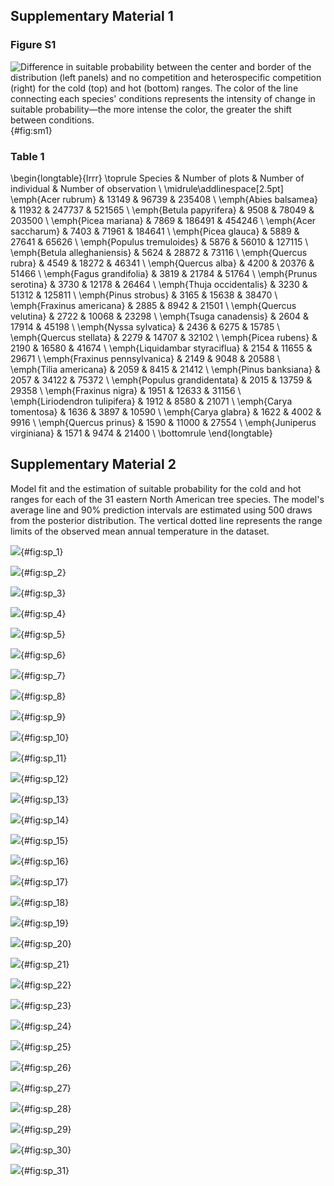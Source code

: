 ## Supplementary Material 1

### Figure S1

![Difference in suitable probability between the center and border of the distribution (left panels) and no competition and heterospecific competition (right) for the cold (top) and hot (bottom) ranges. The color of the line connecting each species' conditions represents the intensity of change in suitable probability—the more intense the color, the greater the shift between conditions.](https://willvieira.github.io/book_forest-demography-IPM/extinction_risk_files/figure-html/fig-diff_sp_raw-1.png){#fig:sm1}

### Table 1

\begin{longtable}{lrrr}
  \toprule
    Species & Number of
    plots & Number of
    individual & Number of
    observation \\
    \midrule\addlinespace[2.5pt]
    \emph{Acer rubrum} & 13149 & 96739 & 235408 \\
    \emph{Abies balsamea} & 11932 & 247737 & 521565 \\
    \emph{Betula papyrifera} & 9508 & 78049 & 203500 \\
    \emph{Picea mariana} & 7869 & 186491 & 454246 \\
    \emph{Acer saccharum} & 7403 & 71961 & 184641 \\
    \emph{Picea glauca} & 5889 & 27641 & 65626 \\
    \emph{Populus tremuloides} & 5876 & 56010 & 127115 \\
    \emph{Betula alleghaniensis} & 5624 & 28872 & 73116 \\
    \emph{Quercus rubra} & 4549 & 18272 & 46341 \\
    \emph{Quercus alba} & 4200 & 20376 & 51466 \\
    \emph{Fagus grandifolia} & 3819 & 21784 & 51764 \\
    \emph{Prunus serotina} & 3730 & 12178 & 26464 \\
    \emph{Thuja occidentalis} & 3230 & 51312 & 125811 \\
    \emph{Pinus strobus} & 3165 & 15638 & 38470 \\
    \emph{Fraxinus americana} & 2885 & 8942 & 21501 \\
    \emph{Quercus velutina} & 2722 & 10068 & 23298 \\
    \emph{Tsuga canadensis} & 2604 & 17914 & 45198 \\
    \emph{Nyssa sylvatica} & 2436 & 6275 & 15785 \\
    \emph{Quercus stellata} & 2279 & 14707 & 32102 \\
    \emph{Picea rubens} & 2190 & 16580 & 41674 \\
    \emph{Liquidambar styraciflua} & 2154 & 11655 & 29671 \\
    \emph{Fraxinus pennsylvanica} & 2149 & 9048 & 20588 \\
    \emph{Tilia americana} & 2059 & 8415 & 21412 \\
    \emph{Pinus banksiana} & 2057 & 34122 & 75372 \\
    \emph{Populus grandidentata} & 2015 & 13759 & 29358 \\
    \emph{Fraxinus nigra} & 1951 & 12633 & 31156 \\
    \emph{Liriodendron tulipifera} & 1912 & 8580 & 21071 \\
    \emph{Carya tomentosa} & 1636 & 3897 & 10590 \\
    \emph{Carya glabra} & 1622 & 4002 & 9916 \\
    \emph{Quercus prinus} & 1590 & 11000 & 27554 \\
    \emph{Juniperus virginiana} & 1571 & 9474 & 21400 \\
  \bottomrule
\end{longtable}

## Supplementary Material 2

Model fit and the estimation of suitable probability for the cold and hot ranges for each of the 31 eastern North American tree species. The model's average line and 90% prediction intervals are estimated using 500 draws from the posterior distribution. The vertical dotted line represents the range limits of the observed mean annual temperature in the dataset.

![](https://willvieira.github.io/book_forest-demography-IPM/extinction_risk_files/figure-html/appen-1.png){#fig:sp_1}

![](https://willvieira.github.io/book_forest-demography-IPM/extinction_risk_files/figure-html/appen-2.png){#fig:sp_2}

![](https://willvieira.github.io/book_forest-demography-IPM/extinction_risk_files/figure-html/appen-3.png){#fig:sp_3}

![](https://willvieira.github.io/book_forest-demography-IPM/extinction_risk_files/figure-html/appen-4.png){#fig:sp_4}

![](https://willvieira.github.io/book_forest-demography-IPM/extinction_risk_files/figure-html/appen-5.png){#fig:sp_5}

![](https://willvieira.github.io/book_forest-demography-IPM/extinction_risk_files/figure-html/appen-6.png){#fig:sp_6}

![](https://willvieira.github.io/book_forest-demography-IPM/extinction_risk_files/figure-html/appen-7.png){#fig:sp_7}

![](https://willvieira.github.io/book_forest-demography-IPM/extinction_risk_files/figure-html/appen-8.png){#fig:sp_8}

![](https://willvieira.github.io/book_forest-demography-IPM/extinction_risk_files/figure-html/appen-9.png){#fig:sp_9}

![](https://willvieira.github.io/book_forest-demography-IPM/extinction_risk_files/figure-html/appen-10.png){#fig:sp_10}

![](https://willvieira.github.io/book_forest-demography-IPM/extinction_risk_files/figure-html/appen-11.png){#fig:sp_11}

![](https://willvieira.github.io/book_forest-demography-IPM/extinction_risk_files/figure-html/appen-12.png){#fig:sp_12}

![](https://willvieira.github.io/book_forest-demography-IPM/extinction_risk_files/figure-html/appen-13.png){#fig:sp_13}

![](https://willvieira.github.io/book_forest-demography-IPM/extinction_risk_files/figure-html/appen-14.png){#fig:sp_14}

![](https://willvieira.github.io/book_forest-demography-IPM/extinction_risk_files/figure-html/appen-15.png){#fig:sp_15}

![](https://willvieira.github.io/book_forest-demography-IPM/extinction_risk_files/figure-html/appen-16.png){#fig:sp_16}

![](https://willvieira.github.io/book_forest-demography-IPM/extinction_risk_files/figure-html/appen-17.png){#fig:sp_17}

![](https://willvieira.github.io/book_forest-demography-IPM/extinction_risk_files/figure-html/appen-18.png){#fig:sp_18}

![](https://willvieira.github.io/book_forest-demography-IPM/extinction_risk_files/figure-html/appen-19.png){#fig:sp_19}

![](https://willvieira.github.io/book_forest-demography-IPM/extinction_risk_files/figure-html/appen-20.png){#fig:sp_20}

![](https://willvieira.github.io/book_forest-demography-IPM/extinction_risk_files/figure-html/appen-21.png){#fig:sp_21}

![](https://willvieira.github.io/book_forest-demography-IPM/extinction_risk_files/figure-html/appen-22.png){#fig:sp_22}

![](https://willvieira.github.io/book_forest-demography-IPM/extinction_risk_files/figure-html/appen-23.png){#fig:sp_23}

![](https://willvieira.github.io/book_forest-demography-IPM/extinction_risk_files/figure-html/appen-24.png){#fig:sp_24}

![](https://willvieira.github.io/book_forest-demography-IPM/extinction_risk_files/figure-html/appen-25.png){#fig:sp_25}

![](https://willvieira.github.io/book_forest-demography-IPM/extinction_risk_files/figure-html/appen-26.png){#fig:sp_26}

![](https://willvieira.github.io/book_forest-demography-IPM/extinction_risk_files/figure-html/appen-27.png){#fig:sp_27}

![](https://willvieira.github.io/book_forest-demography-IPM/extinction_risk_files/figure-html/appen-28.png){#fig:sp_28}

![](https://willvieira.github.io/book_forest-demography-IPM/extinction_risk_files/figure-html/appen-29.png){#fig:sp_29}

![](https://willvieira.github.io/book_forest-demography-IPM/extinction_risk_files/figure-html/appen-30.png){#fig:sp_30}

![](https://willvieira.github.io/book_forest-demography-IPM/extinction_risk_files/figure-html/appen-31.png){#fig:sp_31}